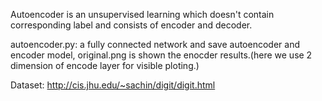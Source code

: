 Autoencoder is an unsupervised learning which doesn't contain corresponding label and consists of encoder and decoder.

autoencoder.py: a fully connected network and save autoencoder and encoder model, original.png is shown the enocder results.(here we use 2 dimension of encode layer for visible ploting.)


Dataset: http://cis.jhu.edu/~sachin/digit/digit.html
